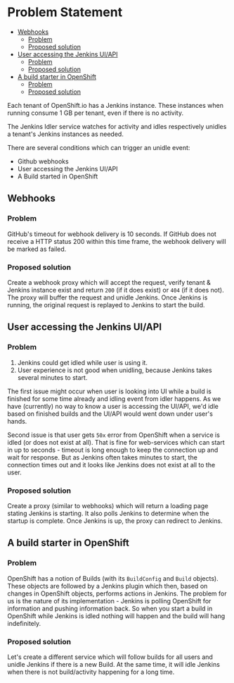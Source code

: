 # Problem Statement

<!-- MarkdownTOC -->

- [Webhooks](#webhooks)
	- [Problem](#problem)
	- [Proposed solution](#proposed-solution)
- [User accessing the Jenkins UI/API](#user-accessing-the-jenkins-uapi)
	- [Problem](#problem-1)
	- [Proposed solution](#proposed-solution-1)
- [A build starter in OpenShift](#a-build-starter-in-openshift)
	- [Problem](#problem-2)
	- [Proposed solution](#proposed-solution-2)

<!-- /MarkdownTOC -->

Each tenant of OpenShift.io has a Jenkins instance.
These instances when running consume 1 GB per tenant, even if there is no activity.

The Jenkins Idler service watches for activity and idles respectively unidles a tenant's Jenkins instances as needed.

There are several conditions which can trigger an unidle event:

* Github webhooks
* User accessing the Jenkins UI/API
* A Build started in OpenShift

<a name="webhooks"></a>
## Webhooks

<a name="problem"></a>
### Problem

GitHub's timeout for webhook delivery is 10 seconds.
If GitHub does not receive a HTTP status 200 within this time frame, the webhook delivery will be marked as failed.

<a name="proposed-solution"></a>
### Proposed solution

Create a webhook proxy which will accept the request, verify tenant & Jenkins instance exist and return `200` (if it does exist) or `404` (if it does not).
The proxy will buffer the request and unidle Jenkins.
Once Jenkins is running, the original request is replayed to Jenkins to start the build.

<a name="user-accessing-the-jenkins-uapi"></a>
## User accessing the Jenkins UI/API

<a name="problem-1"></a>
### Problem

1. Jenkins could get idled while user is using it.
1. User experience is not good when unidling, because Jenkins takes several minutes to start.

The first issue might occur when user is looking into UI while a build is finished for some time already and idling event from idler happens.
As we have (currently) no way to know a user is accessing the UI/API, we'd idle based on finished builds and the UI/API would went down under user's hands.

Second issue is that user gets `50x` error from OpenShift when a service is idled (or does not exist at all).
That is fine for web-services which can start in up to seconds - timeout is long enough to keep the connection up and wait for response.
But as Jenkins often takes minutes to start, the connection times out and it looks like Jenkins does not exist at all to the user.

<a name="proposed-solution-1"></a>
### Proposed solution

Create a proxy (similar to webhooks) which will return a loading page stating Jenkins is starting.
It also polls Jenkins to determine when the startup is complete.
Once Jenkins is up, the proxy can redirect to Jenkins.

<a name="a-build-starter-in-openshift"></a>
## A build starter in OpenShift

<a name="problem-2"></a>
### Problem

OpenShift has a notion of Builds (with its `BuildConfig` and `Build` objects).
These objects are followed by a Jenkins plugin which then, based on changes in OpenShift objects, performs actions in Jenkins.
The problem for us is the nature of its implementation - Jenkins is polling OpenShift for information and pushing information back.
So when you start a build in OpenShift while Jenkins is idled nothing will happen and the build will hang indefinitely.

<a name="proposed-solution-2"></a>
### Proposed solution

Let's create a different service which will follow builds for all users and unidle Jenkins if there is a new Build.
At the same time, it will idle Jenkins when there is not build/activity happening for a long time.
